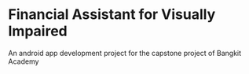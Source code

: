 # Financial Assistant for Visually Impaired
An android app development project for the capstone project of Bangkit Academy
